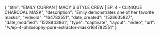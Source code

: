 {
    "title": "EMILY CURRAN | MACY'S STYLE CREW | EP. 4 - CLINIQUE CHARCOAL MASK",
    "description": "Emily demonstrates one of her favorite masks!",
    "videoid": "164782551",
    "date_created": "1528635827",
    "date_modified": "1528843861",
    "type": "captivate",
    "layout": "video",
    "url": "\/v\/ep-4-philosophy-pore-extractor-mask\/164782551"
}